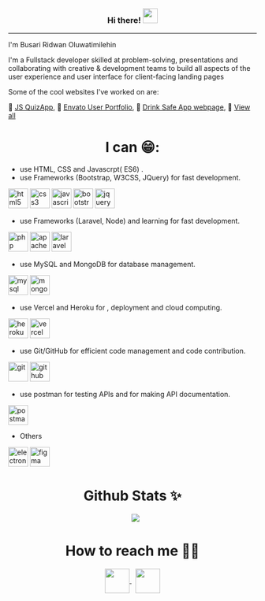 <!-- <h1 align="center"> Hi there 👋🏾 </h1> -->

<h3 align="center"> Hi there! <img src="https://raw.githubusercontent.com/MartinHeinz/MartinHeinz/master/wave.gif" width="30px"></h3>

<hr>

I'm Busari Ridwan Oluwatimilehin

I'm a Fullstack developer skilled at problem-solving, presentations and collaborating with creative & development teams to build all aspects of the user experience and user interface for client-facing landing pages

Some of the cool websites I've worked on are:

🚀️  [JS QuizApp](https://identityseal.github.io/index.html),
🚀️  [Envato User Portfolio](https://envato-user-portfolio.vercel.app),
🚀️  [Drink Safe App webpage](https://frozen-castle-28779.herokuapp.com/),
🚀️  [View all](https://github.com/IdentitySeal?tab=repositories)

<h1 align="center">I can 😁:</h1>

- use HTML, CSS and Javascrpt( ES6)  .
- use Frameworks (Bootstrap, W3CSS, JQuery) for fast development.

<p>
    <img src="https://devicons.github.io/devicon/devicon.git/icons/html5/html5-original-wordmark.svg" alt="html5" height="40"/> 
    <img src="https://devicons.github.io/devicon/devicon.git/icons/css3/css3-original-wordmark.svg" alt="css3" height="40"/> 
    <img src="https://devicons.github.io/devicon/devicon.git/icons/javascript/javascript-original.svg" alt="javascript" height="40"/> 
    <img src="https://devicons.github.io/devicon/devicon.git/icons/bootstrap/bootstrap-plain.svg" alt="bootstrap" height="40"/> 
    <img src="https://devicon.dev/devicon.git/icons/jquery/jquery-original-wordmark.svg" alt="jquery" height="40"/> 
</p>

- use Frameworks (Laravel, Node) and learning for fast development.

<p>
    <img src="https://devicon.dev/devicon.git/icons/php/php-original.svg" alt="php" height="40"/> 
    <img src="https://www.surrealcms.com/uploads/nodejs-logo.png" alt="apache" height="40"/> 
    <img src="https://devicons.github.io/devicon/devicon.git/icons/laravel/laravel-plain-wordmark.svg" alt="laravel" height="40"/> 
</p>

- use MySQL and MongoDB for database management.

<p>
    <img src="https://devicons.github.io/devicon/devicon.git/icons/mysql/mysql-original-wordmark.svg" alt="mysql" height="40"/>
<img src="https://banner2.cleanpng.com/20180702/bgt/kisspng-mongodb-database-nosql-postgresql-mongo-5b39f9e3445fa6.5652746415305261792801.jpg" alt="mongoDB" height="40"/>

</p>

- use Vercel and Heroku for , deployment and cloud computing.

<img src="https://www.fullstackpython.com/img/logos/heroku.png" alt="heroku" height="40"/> 
    <img src="https://www.globenewswire.com/fr/Attachment/LogoDisplay/870947?lastModified=04%2F21%2F2020%2006%3A00%3A18&size=2&attachmentExternalGnwId=0&v=2019124" alt="vercel" height="40"/>
</p>

- use Git/GitHub for efficient code management and code contribution.

<p>
    <img src="https://www.vectorlogo.zone/logos/git-scm/git-scm-ar21.svg" alt="git" height="40"/> 
    <img src="https://www.vectorlogo.zone/logos/github/github-ar21.svg" alt="github" height="40"/> 
</p>

- use postman for testing APIs and for making API documentation.

<p>
    <img src="https://miro.medium.com/max/802/1*dLWPk_rziSpWhPx1UWONbQ@2x.png" alt="postman" height="40"/> 
</p>

- Others

<p>
    <img src="https://www.betterteam.com/i/canva-1024x512-20200421.png" alt="electron" height="40"/> 
    <img src="https://www.vectorlogo.zone/logos/figma/figma-icon.svg" alt="figma" height="40"/> 
</p>

<h1 align="center">Github Stats ✨</h1>

<div align="center">      
    <img src="https://github-readme-stats.vercel.app/api?username=identitySeal&show_icons=true" />
</div>

<h1 align="center">How to reach me 🤝🏾</h1>

<p align="center">
    <a href="https://twitter.com/tohmeewa" target="_blank">
        <img align="center" src="https://devicon.dev/devicon.git/icons/twitter/twitter-original.svg" height="50" />
    </a>
     
    <a href="https://www.linkedin.com/in/ridwan-oluwatimilehin-busari-21b9121a4/" target="_blank"
        ><img align="center" src="https://www.vectorlogo.zone/logos/linkedin/linkedin-icon.svg" height="50" />
    </a>
</p>

</p>

